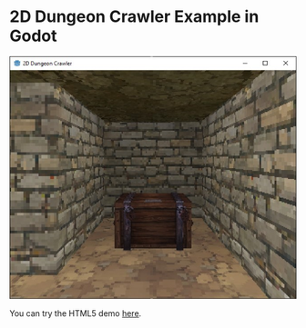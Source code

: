 # 2D Dungeon Crawler Example in Godot

![This is an image](Screenshot/screenshot.jpg)
 
You can try the HTML5 demo [here](https://zoopersoft.com/stuff/2D_dungeon_crawler_example_in_Godot/).
